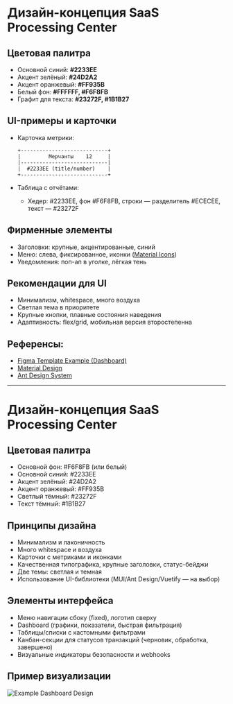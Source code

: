 # Дизайн-концепция SaaS Processing Center

## Цветовая палитра

- Основной синий: **#2233EE**
- Акцент зелёный: **#24D2A2**
- Акцент оранжевый: **#FF935B**
- Белый фон: **#FFFFFF, #F6F8FB**
- Графит для текста: **#23272F, #1B1B27**

## UI-примеры и карточки

- Карточка метрики:
  ```
  +----------------------------+
  |         Мерчанты    12     |
  |----------------------------|
  |  #2233EE (title/number)    |
  +----------------------------+
  ```

- Таблица с отчётами:
  - Хедер: #2233EE, фон #F6F8FB, строки — разделитель #ECECEE, текст — #23272F

## Фирменные элементы

- Заголовки: крупные, акцентированные, синий
- Меню: слева, фиксированное, иконки ([Material Icons](https://fonts.google.com/icons?selected=Material+Icons))
- Уведомления: поп-ап в уголке, лёгкая тень

## Рекомендации для UI

- Минимализм, whitespace, много воздуха
- Светлая тема в приоритете
- Крупные кнопки, плавные состояния наведения
- Адаптивность: flex/grid, мобильная версия второстепенна

## Референсы:
- [Figma Template Example (Dashboard)](https://dribbble.com/shots/14252557-Banking-Admin-Dashboard-Figma)
- [Material Design](https://m3.material.io/foundations/design-tokens/color/overview)
- [Ant Design System](https://ant.design/components/overview/)

---

# Дизайн-концепция SaaS Processing Center

## Цветовая палитра

- Основной фон: #F6F8FB (или белый)
- Основной синий: #2233EE
- Акцент зелёный: #24D2A2
- Акцент оранжевый: #FF935B
- Светлый тёмный: #23272F
- Текст тёмный: #1B1B27

## Принципы дизайна

- Минимализм и лаконичность
- Много whitespace и воздуха
- Карточки с метриками и иконками
- Качественная типографика, крупные заголовки, статус-бейджи
- Две темы: светлая и темная
- Использование UI-библиотеки (MUI/Ant Design/Vuetify — на выбор)

## Элементы интерфейса

- Меню навигации сбоку (fixed), логотип сверху
- Dashboard (графики, показатели, быстрая фильтрация)
- Таблицы/списки с кастомными фильтрами
- Канбан-секции для статусов транзакций (черновик, обработка, завершено)
- Визуальные индикаторы безопасности и webhooks

## Пример визуализации

![Example Dashboard Design](https://user-images.githubusercontent.com/5097752/164799523-1b785074-bc28-49f6-b5c9-927d30f4701c.png)

